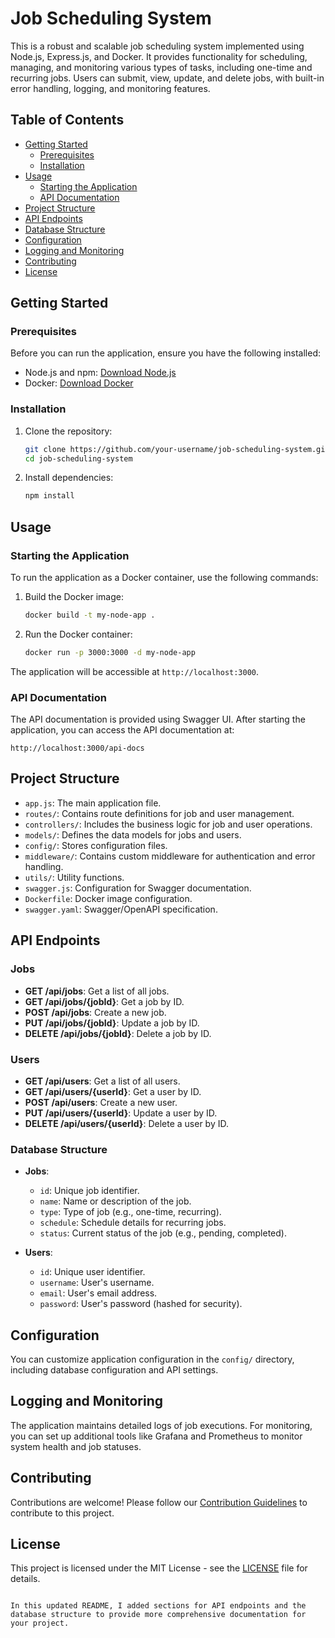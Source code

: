 # Job Scheduling System

This is a robust and scalable job scheduling system implemented using Node.js, Express.js, and Docker. It provides functionality for scheduling, managing, and monitoring various types of tasks, including one-time and recurring jobs. Users can submit, view, update, and delete jobs, with built-in error handling, logging, and monitoring features.

## Table of Contents
- [Getting Started](#getting-started)
  - [Prerequisites](#prerequisites)
  - [Installation](#installation)
- [Usage](#usage)
  - [Starting the Application](#starting-the-application)
  - [API Documentation](#api-documentation)
- [Project Structure](#project-structure)
- [API Endpoints](#api-endpoints)
- [Database Structure](#database-structure)
- [Configuration](#configuration)
- [Logging and Monitoring](#logging-and-monitoring)
- [Contributing](#contributing)
- [License](#license)

## Getting Started

### Prerequisites

Before you can run the application, ensure you have the following installed:

- Node.js and npm: [Download Node.js](https://nodejs.org/)
- Docker: [Download Docker](https://docs.docker.com/get-docker/)

### Installation

1. Clone the repository:

   ```bash
   git clone https://github.com/your-username/job-scheduling-system.git
   cd job-scheduling-system
   ```

2. Install dependencies:

   ```bash
   npm install
   ```

## Usage

### Starting the Application

To run the application as a Docker container, use the following commands:

1. Build the Docker image:

   ```bash
   docker build -t my-node-app .
   ```

2. Run the Docker container:

   ```bash
   docker run -p 3000:3000 -d my-node-app
   ```

The application will be accessible at `http://localhost:3000`.

### API Documentation

The API documentation is provided using Swagger UI. After starting the application, you can access the API documentation at:

`http://localhost:3000/api-docs`

## Project Structure

- `app.js`: The main application file.
- `routes/`: Contains route definitions for job and user management.
- `controllers/`: Includes the business logic for job and user operations.
- `models/`: Defines the data models for jobs and users.
- `config/`: Stores configuration files.
- `middleware/`: Contains custom middleware for authentication and error handling.
- `utils/`: Utility functions.
- `swagger.js`: Configuration for Swagger documentation.
- `Dockerfile`: Docker image configuration.
- `swagger.yaml`: Swagger/OpenAPI specification.

## API Endpoints

### Jobs

- **GET /api/jobs**: Get a list of all jobs.
- **GET /api/jobs/{jobId}**: Get a job by ID.
- **POST /api/jobs**: Create a new job.
- **PUT /api/jobs/{jobId}**: Update a job by ID.
- **DELETE /api/jobs/{jobId}**: Delete a job by ID.

### Users

- **GET /api/users**: Get a list of all users.
- **GET /api/users/{userId}**: Get a user by ID.
- **POST /api/users**: Create a new user.
- **PUT /api/users/{userId}**: Update a user by ID.
- **DELETE /api/users/{userId}**: Delete a user by ID.

### Database Structure

- **Jobs**:
  - `id`: Unique job identifier.
  - `name`: Name or description of the job.
  - `type`: Type of job (e.g., one-time, recurring).
  - `schedule`: Schedule details for recurring jobs.
  - `status`: Current status of the job (e.g., pending, completed).
  
- **Users**:
  - `id`: Unique user identifier.
  - `username`: User's username.
  - `email`: User's email address.
  - `password`: User's password (hashed for security).

## Configuration

You can customize application configuration in the `config/` directory, including database configuration and API settings.

## Logging and Monitoring

The application maintains detailed logs of job executions. For monitoring, you can set up additional tools like Grafana and Prometheus to monitor system health and job statuses.

## Contributing

Contributions are welcome! Please follow our [Contribution Guidelines](CONTRIBUTING.md) to contribute to this project.

## License

This project is licensed under the MIT License - see the [LICENSE](LICENSE) file for details.
```

In this updated README, I added sections for API endpoints and the database structure to provide more comprehensive documentation for your project.
